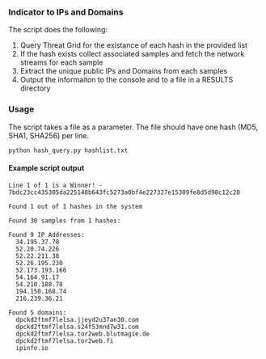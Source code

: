 ### Indicator to IPs and Domains

The script does the following:
1. Query Threat Grid for the existance of each hash in the provided list
2. If the hash exists collect associated samples and fetch the network streams for each sample
3. Extract the unique public IPs and Domains from each samples
4. Output the informaiton to the console and to a file in a RESULTS directory

### Usage
The script takes a file as a parameter. The file should have one hash (MD5, SHA1, SHA256) per line.
```
python hash_query.py hashlist.txt
```

#### Example script output
```
Line 1 of 1 is a Winner! - 7bdc23cc435305da225148b643fc5273a0bf4e227327e15309fe8d5d98c12c20

Found 1 out of 1 hashes in the system

Found 30 samples from 1 hashes:

Found 9 IP Addresses:
  34.195.37.78
  52.20.74.226
  52.22.211.38
  52.26.195.230
  52.173.193.166
  54.164.91.17
  54.210.188.78
  194.150.168.74
  216.239.36.21

Found 5 domains:
  dpckd2ftmf7lelsa.jjeyd2u37an30.com
  dpckd2ftmf7lelsa.s24f53mnd7w31.com
  dpckd2ftmf7lelsa.tor2web.blutmagie.de
  dpckd2ftmf7lelsa.tor2web.fi
  ipinfo.io
```
